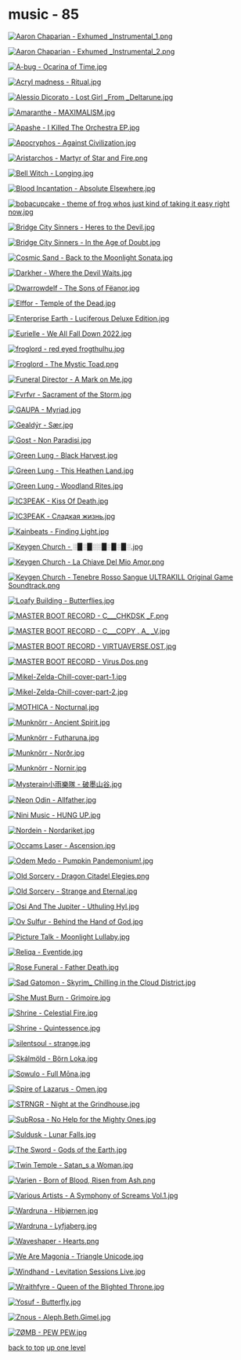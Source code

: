 # music - 85
[![Aaron Chaparian - Exhumed _Instrumental_1.png](https://raw.githubusercontent.com/buckmanc/wallpapers/main/mobile/music/Aaron%20Chaparian%20-%20Exhumed%20_Instrumental_1.png "Aaron Chaparian - Exhumed _Instrumental_1.png")](https://raw.githubusercontent.com/buckmanc/wallpapers/main/mobile/music/Aaron%20Chaparian%20-%20Exhumed%20_Instrumental_1.png)

[![Aaron Chaparian - Exhumed _Instrumental_2.png](https://raw.githubusercontent.com/buckmanc/wallpapers/main/mobile/music/Aaron%20Chaparian%20-%20Exhumed%20_Instrumental_2.png "Aaron Chaparian - Exhumed _Instrumental_2.png")](https://raw.githubusercontent.com/buckmanc/wallpapers/main/mobile/music/Aaron%20Chaparian%20-%20Exhumed%20_Instrumental_2.png)

[![A-bug - Ocarina of Time.jpg](https://raw.githubusercontent.com/buckmanc/wallpapers/main/mobile/music/A-bug%20-%20Ocarina%20of%20Time.jpg "A-bug - Ocarina of Time.jpg")](https://raw.githubusercontent.com/buckmanc/wallpapers/main/mobile/music/A-bug%20-%20Ocarina%20of%20Time.jpg)

[![Acryl madness - Ritual.jpg](https://raw.githubusercontent.com/buckmanc/wallpapers/main/mobile/music/Acryl%20madness%20-%20Ritual.jpg "Acryl madness - Ritual.jpg")](https://raw.githubusercontent.com/buckmanc/wallpapers/main/mobile/music/Acryl%20madness%20-%20Ritual.jpg)

[![Alessio Dicorato - Lost Girl _From _Deltarune.jpg](https://raw.githubusercontent.com/buckmanc/wallpapers/main/mobile/music/Alessio%20Dicorato%20-%20Lost%20Girl%20_From%20_Deltarune.jpg "Alessio Dicorato - Lost Girl _From _Deltarune.jpg")](https://raw.githubusercontent.com/buckmanc/wallpapers/main/mobile/music/Alessio%20Dicorato%20-%20Lost%20Girl%20_From%20_Deltarune.jpg)

[![Amaranthe - MAXIMALISM.jpg](https://raw.githubusercontent.com/buckmanc/wallpapers/main/mobile/music/Amaranthe%20-%20MAXIMALISM.jpg "Amaranthe - MAXIMALISM.jpg")](https://raw.githubusercontent.com/buckmanc/wallpapers/main/mobile/music/Amaranthe%20-%20MAXIMALISM.jpg)

[![Apashe - I Killed The Orchestra EP.jpg](https://raw.githubusercontent.com/buckmanc/wallpapers/main/mobile/music/Apashe%20-%20I%20Killed%20The%20Orchestra%20EP.jpg "Apashe - I Killed The Orchestra EP.jpg")](https://raw.githubusercontent.com/buckmanc/wallpapers/main/mobile/music/Apashe%20-%20I%20Killed%20The%20Orchestra%20EP.jpg)

[![Apocryphos - Against Civilization.jpg](https://raw.githubusercontent.com/buckmanc/wallpapers/main/mobile/music/Apocryphos%20-%20Against%20Civilization.jpg "Apocryphos - Against Civilization.jpg")](https://raw.githubusercontent.com/buckmanc/wallpapers/main/mobile/music/Apocryphos%20-%20Against%20Civilization.jpg)

[![Aristarchos - Martyr of Star and Fire.png](https://raw.githubusercontent.com/buckmanc/wallpapers/main/mobile/music/Aristarchos%20-%20Martyr%20of%20Star%20and%20Fire.png "Aristarchos - Martyr of Star and Fire.png")](https://raw.githubusercontent.com/buckmanc/wallpapers/main/mobile/music/Aristarchos%20-%20Martyr%20of%20Star%20and%20Fire.png)

[![Bell Witch - Longing.jpg](https://raw.githubusercontent.com/buckmanc/wallpapers/main/mobile/music/Bell%20Witch%20-%20Longing.jpg "Bell Witch - Longing.jpg")](https://raw.githubusercontent.com/buckmanc/wallpapers/main/mobile/music/Bell%20Witch%20-%20Longing.jpg)

[![Blood Incantation - Absolute Elsewhere.jpg](https://raw.githubusercontent.com/buckmanc/wallpapers/main/mobile/music/Blood%20Incantation%20-%20Absolute%20Elsewhere.jpg "Blood Incantation - Absolute Elsewhere.jpg")](https://raw.githubusercontent.com/buckmanc/wallpapers/main/mobile/music/Blood%20Incantation%20-%20Absolute%20Elsewhere.jpg)

[![bobacupcake - theme of frog whos just kind of taking it easy right now.jpg](https://raw.githubusercontent.com/buckmanc/wallpapers/main/mobile/music/bobacupcake%20-%20theme%20of%20frog%20whos%20just%20kind%20of%20taking%20it%20easy%20right%20now.jpg "bobacupcake - theme of frog whos just kind of taking it easy right now.jpg")](https://raw.githubusercontent.com/buckmanc/wallpapers/main/mobile/music/bobacupcake%20-%20theme%20of%20frog%20whos%20just%20kind%20of%20taking%20it%20easy%20right%20now.jpg)

[![Bridge City Sinners - Heres to the Devil.jpg](https://raw.githubusercontent.com/buckmanc/wallpapers/main/mobile/music/Bridge%20City%20Sinners%20-%20Heres%20to%20the%20Devil.jpg "Bridge City Sinners - Heres to the Devil.jpg")](https://raw.githubusercontent.com/buckmanc/wallpapers/main/mobile/music/Bridge%20City%20Sinners%20-%20Heres%20to%20the%20Devil.jpg)

[![Bridge City Sinners - In the Age of Doubt.jpg](https://raw.githubusercontent.com/buckmanc/wallpapers/main/mobile/music/Bridge%20City%20Sinners%20-%20In%20the%20Age%20of%20Doubt.jpg "Bridge City Sinners - In the Age of Doubt.jpg")](https://raw.githubusercontent.com/buckmanc/wallpapers/main/mobile/music/Bridge%20City%20Sinners%20-%20In%20the%20Age%20of%20Doubt.jpg)

[![Cosmic Sand - Back to the Moonlight Sonata.jpg](https://raw.githubusercontent.com/buckmanc/wallpapers/main/mobile/music/Cosmic%20Sand%20-%20Back%20to%20the%20Moonlight%20Sonata.jpg "Cosmic Sand - Back to the Moonlight Sonata.jpg")](https://raw.githubusercontent.com/buckmanc/wallpapers/main/mobile/music/Cosmic%20Sand%20-%20Back%20to%20the%20Moonlight%20Sonata.jpg)

[![Darkher - Where the Devil Waits.jpg](https://raw.githubusercontent.com/buckmanc/wallpapers/main/mobile/music/Darkher%20-%20Where%20the%20Devil%20Waits.jpg "Darkher - Where the Devil Waits.jpg")](https://raw.githubusercontent.com/buckmanc/wallpapers/main/mobile/music/Darkher%20-%20Where%20the%20Devil%20Waits.jpg)

[![Dwarrowdelf - The Sons of Fëanor.jpg](https://raw.githubusercontent.com/buckmanc/wallpapers/main/mobile/music/Dwarrowdelf%20-%20The%20Sons%20of%20Fëanor.jpg "Dwarrowdelf - The Sons of Fëanor.jpg")](https://raw.githubusercontent.com/buckmanc/wallpapers/main/mobile/music/Dwarrowdelf%20-%20The%20Sons%20of%20Fëanor.jpg)

[![Elffor - Temple of the Dead.jpg](https://raw.githubusercontent.com/buckmanc/wallpapers/main/mobile/music/Elffor%20-%20Temple%20of%20the%20Dead.jpg "Elffor - Temple of the Dead.jpg")](https://raw.githubusercontent.com/buckmanc/wallpapers/main/mobile/music/Elffor%20-%20Temple%20of%20the%20Dead.jpg)

[![Enterprise Earth - Luciferous _Deluxe Edition_.jpg](https://raw.githubusercontent.com/buckmanc/wallpapers/main/mobile/music/Enterprise%20Earth%20-%20Luciferous%20_Deluxe%20Edition_.jpg "Enterprise Earth - Luciferous _Deluxe Edition_.jpg")](https://raw.githubusercontent.com/buckmanc/wallpapers/main/mobile/music/Enterprise%20Earth%20-%20Luciferous%20_Deluxe%20Edition_.jpg)

[![Eurielle - We All Fall Down 2022.jpg](https://raw.githubusercontent.com/buckmanc/wallpapers/main/mobile/music/Eurielle%20-%20We%20All%20Fall%20Down%202022.jpg "Eurielle - We All Fall Down 2022.jpg")](https://raw.githubusercontent.com/buckmanc/wallpapers/main/mobile/music/Eurielle%20-%20We%20All%20Fall%20Down%202022.jpg)

[![froglord - red eyed frogthulhu.jpg](https://raw.githubusercontent.com/buckmanc/wallpapers/main/mobile/music/froglord%20-%20red%20eyed%20frogthulhu.jpg "froglord - red eyed frogthulhu.jpg")](https://raw.githubusercontent.com/buckmanc/wallpapers/main/mobile/music/froglord%20-%20red%20eyed%20frogthulhu.jpg)

[![Froglord - The Mystic Toad.png](https://raw.githubusercontent.com/buckmanc/wallpapers/main/mobile/music/Froglord%20-%20The%20Mystic%20Toad.png "Froglord - The Mystic Toad.png")](https://raw.githubusercontent.com/buckmanc/wallpapers/main/mobile/music/Froglord%20-%20The%20Mystic%20Toad.png)

[![Funeral Director - A Mark on Me.jpg](https://raw.githubusercontent.com/buckmanc/wallpapers/main/mobile/music/Funeral%20Director%20-%20A%20Mark%20on%20Me.jpg "Funeral Director - A Mark on Me.jpg")](https://raw.githubusercontent.com/buckmanc/wallpapers/main/mobile/music/Funeral%20Director%20-%20A%20Mark%20on%20Me.jpg)

[![Fvrfvr - Sacrament of the Storm.jpg](https://raw.githubusercontent.com/buckmanc/wallpapers/main/mobile/music/Fvrfvr%20-%20Sacrament%20of%20the%20Storm.jpg "Fvrfvr - Sacrament of the Storm.jpg")](https://raw.githubusercontent.com/buckmanc/wallpapers/main/mobile/music/Fvrfvr%20-%20Sacrament%20of%20the%20Storm.jpg)

[![GAUPA - Myriad.jpg](https://raw.githubusercontent.com/buckmanc/wallpapers/main/mobile/music/GAUPA%20-%20Myriad.jpg "GAUPA - Myriad.jpg")](https://raw.githubusercontent.com/buckmanc/wallpapers/main/mobile/music/GAUPA%20-%20Myriad.jpg)

[![Gealdýr - Sær.jpg](https://raw.githubusercontent.com/buckmanc/wallpapers/main/mobile/music/Gealdýr%20-%20Sær.jpg "Gealdýr - Sær.jpg")](https://raw.githubusercontent.com/buckmanc/wallpapers/main/mobile/music/Gealdýr%20-%20Sær.jpg)

[![Gost - Non Paradisi.jpg](https://raw.githubusercontent.com/buckmanc/wallpapers/main/mobile/music/Gost%20-%20Non%20Paradisi.jpg "Gost - Non Paradisi.jpg")](https://raw.githubusercontent.com/buckmanc/wallpapers/main/mobile/music/Gost%20-%20Non%20Paradisi.jpg)

[![Green Lung - Black Harvest.jpg](https://raw.githubusercontent.com/buckmanc/wallpapers/main/mobile/music/Green%20Lung%20-%20Black%20Harvest.jpg "Green Lung - Black Harvest.jpg")](https://raw.githubusercontent.com/buckmanc/wallpapers/main/mobile/music/Green%20Lung%20-%20Black%20Harvest.jpg)

[![Green Lung - This Heathen Land.jpg](https://raw.githubusercontent.com/buckmanc/wallpapers/main/mobile/music/Green%20Lung%20-%20This%20Heathen%20Land.jpg "Green Lung - This Heathen Land.jpg")](https://raw.githubusercontent.com/buckmanc/wallpapers/main/mobile/music/Green%20Lung%20-%20This%20Heathen%20Land.jpg)

[![Green Lung - Woodland Rites.jpg](https://raw.githubusercontent.com/buckmanc/wallpapers/main/mobile/music/Green%20Lung%20-%20Woodland%20Rites.jpg "Green Lung - Woodland Rites.jpg")](https://raw.githubusercontent.com/buckmanc/wallpapers/main/mobile/music/Green%20Lung%20-%20Woodland%20Rites.jpg)

[![IC3PEAK - Kiss Of Death.jpg](https://raw.githubusercontent.com/buckmanc/wallpapers/main/mobile/music/IC3PEAK%20-%20Kiss%20Of%20Death.jpg "IC3PEAK - Kiss Of Death.jpg")](https://raw.githubusercontent.com/buckmanc/wallpapers/main/mobile/music/IC3PEAK%20-%20Kiss%20Of%20Death.jpg)

[![IC3PEAK - Сладкая жизнь.jpg](https://raw.githubusercontent.com/buckmanc/wallpapers/main/mobile/music/IC3PEAK%20-%20Сладкая%20жизнь.jpg "IC3PEAK - Сладкая жизнь.jpg")](https://raw.githubusercontent.com/buckmanc/wallpapers/main/mobile/music/IC3PEAK%20-%20Сладкая%20жизнь.jpg)

[![Kainbeats - Finding Light.jpg](https://raw.githubusercontent.com/buckmanc/wallpapers/main/mobile/music/Kainbeats%20-%20Finding%20Light.jpg "Kainbeats - Finding Light.jpg")](https://raw.githubusercontent.com/buckmanc/wallpapers/main/mobile/music/Kainbeats%20-%20Finding%20Light.jpg)

[![Keygen Church - ░█░█░░█░█░█░.jpg](https://raw.githubusercontent.com/buckmanc/wallpapers/main/mobile/music/Keygen%20Church%20-%20░█░█░░█░█░█░.jpg "Keygen Church - ░█░█░░█░█░█░.jpg")](https://raw.githubusercontent.com/buckmanc/wallpapers/main/mobile/music/Keygen%20Church%20-%20░█░█░░█░█░█░.jpg)

[![Keygen Church - La Chiave Del Mio Amor.png](https://raw.githubusercontent.com/buckmanc/wallpapers/main/mobile/music/Keygen%20Church%20-%20La%20Chiave%20Del%20Mio%20Amor.png "Keygen Church - La Chiave Del Mio Amor.png")](https://raw.githubusercontent.com/buckmanc/wallpapers/main/mobile/music/Keygen%20Church%20-%20La%20Chiave%20Del%20Mio%20Amor.png)

[![Keygen Church - Tenebre Rosso Sangue _ULTRAKILL Original Game Soundtrack_.png](https://raw.githubusercontent.com/buckmanc/wallpapers/main/mobile/music/Keygen%20Church%20-%20Tenebre%20Rosso%20Sangue%20_ULTRAKILL%20Original%20Game%20Soundtrack_.png "Keygen Church - Tenebre Rosso Sangue _ULTRAKILL Original Game Soundtrack_.png")](https://raw.githubusercontent.com/buckmanc/wallpapers/main/mobile/music/Keygen%20Church%20-%20Tenebre%20Rosso%20Sangue%20_ULTRAKILL%20Original%20Game%20Soundtrack_.png)

[![Loafy Building - Butterflies.jpg](https://raw.githubusercontent.com/buckmanc/wallpapers/main/mobile/music/Loafy%20Building%20-%20Butterflies.jpg "Loafy Building - Butterflies.jpg")](https://raw.githubusercontent.com/buckmanc/wallpapers/main/mobile/music/Loafy%20Building%20-%20Butterflies.jpg)

[![MASTER BOOT RECORD - C​__​​_CHKDSK _F.png](https://raw.githubusercontent.com/buckmanc/wallpapers/main/mobile/music/MASTER%20BOOT%20RECORD%20-%20C​__​​_CHKDSK%20_F.png "MASTER BOOT RECORD - C​__​​_CHKDSK _F.png")](https://raw.githubusercontent.com/buckmanc/wallpapers/main/mobile/music/MASTER%20BOOT%20RECORD%20-%20C​__​​_CHKDSK%20_F.png)

[![MASTER BOOT RECORD - C___COPY _._ A_ _V.jpg](https://raw.githubusercontent.com/buckmanc/wallpapers/main/mobile/music/MASTER%20BOOT%20RECORD%20-%20C___COPY%20_._%20A_%20_V.jpg "MASTER BOOT RECORD - C___COPY _._ A_ _V.jpg")](https://raw.githubusercontent.com/buckmanc/wallpapers/main/mobile/music/MASTER%20BOOT%20RECORD%20-%20C___COPY%20_._%20A_%20_V.jpg)

[![MASTER BOOT RECORD - VIRTUAVERSE.OST.jpg](https://raw.githubusercontent.com/buckmanc/wallpapers/main/mobile/music/MASTER%20BOOT%20RECORD%20-%20VIRTUAVERSE.OST.jpg "MASTER BOOT RECORD - VIRTUAVERSE.OST.jpg")](https://raw.githubusercontent.com/buckmanc/wallpapers/main/mobile/music/MASTER%20BOOT%20RECORD%20-%20VIRTUAVERSE.OST.jpg)

[![MASTER BOOT RECORD - Virus.Dos.png](https://raw.githubusercontent.com/buckmanc/wallpapers/main/mobile/music/MASTER%20BOOT%20RECORD%20-%20Virus.Dos.png "MASTER BOOT RECORD - Virus.Dos.png")](https://raw.githubusercontent.com/buckmanc/wallpapers/main/mobile/music/MASTER%20BOOT%20RECORD%20-%20Virus.Dos.png)

[![Mikel-Zelda-Chill-cover-part-1.jpg](https://raw.githubusercontent.com/buckmanc/wallpapers/main/mobile/music/Mikel-Zelda-Chill-cover-part-1.jpg "Mikel-Zelda-Chill-cover-part-1.jpg")](https://raw.githubusercontent.com/buckmanc/wallpapers/main/mobile/music/Mikel-Zelda-Chill-cover-part-1.jpg)

[![Mikel-Zelda-Chill-cover-part-2.jpg](https://raw.githubusercontent.com/buckmanc/wallpapers/main/mobile/music/Mikel-Zelda-Chill-cover-part-2.jpg "Mikel-Zelda-Chill-cover-part-2.jpg")](https://raw.githubusercontent.com/buckmanc/wallpapers/main/mobile/music/Mikel-Zelda-Chill-cover-part-2.jpg)

[![MOTHICA - Nocturnal.jpg](https://raw.githubusercontent.com/buckmanc/wallpapers/main/mobile/music/MOTHICA%20-%20Nocturnal.jpg "MOTHICA - Nocturnal.jpg")](https://raw.githubusercontent.com/buckmanc/wallpapers/main/mobile/music/MOTHICA%20-%20Nocturnal.jpg)

[![Munknörr - Ancient Spirit.jpg](https://raw.githubusercontent.com/buckmanc/wallpapers/main/mobile/music/Munknörr%20-%20Ancient%20Spirit.jpg "Munknörr - Ancient Spirit.jpg")](https://raw.githubusercontent.com/buckmanc/wallpapers/main/mobile/music/Munknörr%20-%20Ancient%20Spirit.jpg)

[![Munknörr - Futharuna.jpg](https://raw.githubusercontent.com/buckmanc/wallpapers/main/mobile/music/Munknörr%20-%20Futharuna.jpg "Munknörr - Futharuna.jpg")](https://raw.githubusercontent.com/buckmanc/wallpapers/main/mobile/music/Munknörr%20-%20Futharuna.jpg)

[![Munknörr - Norðr.jpg](https://raw.githubusercontent.com/buckmanc/wallpapers/main/mobile/music/Munknörr%20-%20Norðr.jpg "Munknörr - Norðr.jpg")](https://raw.githubusercontent.com/buckmanc/wallpapers/main/mobile/music/Munknörr%20-%20Norðr.jpg)

[![Munknörr - Nornir.jpg](https://raw.githubusercontent.com/buckmanc/wallpapers/main/mobile/music/Munknörr%20-%20Nornir.jpg "Munknörr - Nornir.jpg")](https://raw.githubusercontent.com/buckmanc/wallpapers/main/mobile/music/Munknörr%20-%20Nornir.jpg)

[![Mysterain小雨樂隊 - 破墨山谷.jpg](https://raw.githubusercontent.com/buckmanc/wallpapers/main/mobile/music/Mysterain小雨樂隊%20-%20破墨山谷.jpg "Mysterain小雨樂隊 - 破墨山谷.jpg")](https://raw.githubusercontent.com/buckmanc/wallpapers/main/mobile/music/Mysterain小雨樂隊%20-%20破墨山谷.jpg)

[![Neon Odin - Allfather.jpg](https://raw.githubusercontent.com/buckmanc/wallpapers/main/mobile/music/Neon%20Odin%20-%20Allfather.jpg "Neon Odin - Allfather.jpg")](https://raw.githubusercontent.com/buckmanc/wallpapers/main/mobile/music/Neon%20Odin%20-%20Allfather.jpg)

[![Nini Music - HUNG UP.jpg](https://raw.githubusercontent.com/buckmanc/wallpapers/main/mobile/music/Nini%20Music%20-%20HUNG%20UP.jpg "Nini Music - HUNG UP.jpg")](https://raw.githubusercontent.com/buckmanc/wallpapers/main/mobile/music/Nini%20Music%20-%20HUNG%20UP.jpg)

[![Nordein - Nordariket.jpg](https://raw.githubusercontent.com/buckmanc/wallpapers/main/mobile/music/Nordein%20-%20Nordariket.jpg "Nordein - Nordariket.jpg")](https://raw.githubusercontent.com/buckmanc/wallpapers/main/mobile/music/Nordein%20-%20Nordariket.jpg)

[![Occams Laser - Ascension.jpg](https://raw.githubusercontent.com/buckmanc/wallpapers/main/mobile/music/Occams%20Laser%20-%20Ascension.jpg "Occams Laser - Ascension.jpg")](https://raw.githubusercontent.com/buckmanc/wallpapers/main/mobile/music/Occams%20Laser%20-%20Ascension.jpg)

[![Odem Medo - Pumpkin Pandemonium!.jpg](https://raw.githubusercontent.com/buckmanc/wallpapers/main/mobile/music/Odem%20Medo%20-%20Pumpkin%20Pandemonium!.jpg "Odem Medo - Pumpkin Pandemonium!.jpg")](https://raw.githubusercontent.com/buckmanc/wallpapers/main/mobile/music/Odem%20Medo%20-%20Pumpkin%20Pandemonium!.jpg)

[![Old Sorcery - Dragon Citadel Elegies.png](https://raw.githubusercontent.com/buckmanc/wallpapers/main/mobile/music/Old%20Sorcery%20-%20Dragon%20Citadel%20Elegies.png "Old Sorcery - Dragon Citadel Elegies.png")](https://raw.githubusercontent.com/buckmanc/wallpapers/main/mobile/music/Old%20Sorcery%20-%20Dragon%20Citadel%20Elegies.png)

[![Old Sorcery - Strange and Eternal.jpg](https://raw.githubusercontent.com/buckmanc/wallpapers/main/mobile/music/Old%20Sorcery%20-%20Strange%20and%20Eternal.jpg "Old Sorcery - Strange and Eternal.jpg")](https://raw.githubusercontent.com/buckmanc/wallpapers/main/mobile/music/Old%20Sorcery%20-%20Strange%20and%20Eternal.jpg)

[![Osi And The Jupiter - Uthuling Hyl.jpg](https://raw.githubusercontent.com/buckmanc/wallpapers/main/mobile/music/Osi%20And%20The%20Jupiter%20-%20Uthuling%20Hyl.jpg "Osi And The Jupiter - Uthuling Hyl.jpg")](https://raw.githubusercontent.com/buckmanc/wallpapers/main/mobile/music/Osi%20And%20The%20Jupiter%20-%20Uthuling%20Hyl.jpg)

[![Ov Sulfur - Behind the Hand of God.jpg](https://raw.githubusercontent.com/buckmanc/wallpapers/main/mobile/music/Ov%20Sulfur%20-%20Behind%20the%20Hand%20of%20God.jpg "Ov Sulfur - Behind the Hand of God.jpg")](https://raw.githubusercontent.com/buckmanc/wallpapers/main/mobile/music/Ov%20Sulfur%20-%20Behind%20the%20Hand%20of%20God.jpg)

[![Picture Talk - Moonlight Lullaby.jpg](https://raw.githubusercontent.com/buckmanc/wallpapers/main/mobile/music/Picture%20Talk%20-%20Moonlight%20Lullaby.jpg "Picture Talk - Moonlight Lullaby.jpg")](https://raw.githubusercontent.com/buckmanc/wallpapers/main/mobile/music/Picture%20Talk%20-%20Moonlight%20Lullaby.jpg)

[![Reliqa - Eventide.jpg](https://raw.githubusercontent.com/buckmanc/wallpapers/main/mobile/music/Reliqa%20-%20Eventide.jpg "Reliqa - Eventide.jpg")](https://raw.githubusercontent.com/buckmanc/wallpapers/main/mobile/music/Reliqa%20-%20Eventide.jpg)

[![Rose Funeral - Father Death.jpg](https://raw.githubusercontent.com/buckmanc/wallpapers/main/mobile/music/Rose%20Funeral%20-%20Father%20Death.jpg "Rose Funeral - Father Death.jpg")](https://raw.githubusercontent.com/buckmanc/wallpapers/main/mobile/music/Rose%20Funeral%20-%20Father%20Death.jpg)

[![Sad Gatomon - Skyrim_ Chilling in the Cloud District.jpg](https://raw.githubusercontent.com/buckmanc/wallpapers/main/mobile/music/Sad%20Gatomon%20-%20Skyrim_%20Chilling%20in%20the%20Cloud%20District.jpg "Sad Gatomon - Skyrim_ Chilling in the Cloud District.jpg")](https://raw.githubusercontent.com/buckmanc/wallpapers/main/mobile/music/Sad%20Gatomon%20-%20Skyrim_%20Chilling%20in%20the%20Cloud%20District.jpg)

[![She Must Burn - Grimoire.jpg](https://raw.githubusercontent.com/buckmanc/wallpapers/main/mobile/music/She%20Must%20Burn%20-%20Grimoire.jpg "She Must Burn - Grimoire.jpg")](https://raw.githubusercontent.com/buckmanc/wallpapers/main/mobile/music/She%20Must%20Burn%20-%20Grimoire.jpg)

[![Shrine - Celestial Fire.jpg](https://raw.githubusercontent.com/buckmanc/wallpapers/main/mobile/music/Shrine%20-%20Celestial%20Fire.jpg "Shrine - Celestial Fire.jpg")](https://raw.githubusercontent.com/buckmanc/wallpapers/main/mobile/music/Shrine%20-%20Celestial%20Fire.jpg)

[![Shrine - Quintessence.jpg](https://raw.githubusercontent.com/buckmanc/wallpapers/main/mobile/music/Shrine%20-%20Quintessence.jpg "Shrine - Quintessence.jpg")](https://raw.githubusercontent.com/buckmanc/wallpapers/main/mobile/music/Shrine%20-%20Quintessence.jpg)

[![silentsoul - strange.jpg](https://raw.githubusercontent.com/buckmanc/wallpapers/main/mobile/music/silentsoul%20-%20strange.jpg "silentsoul - strange.jpg")](https://raw.githubusercontent.com/buckmanc/wallpapers/main/mobile/music/silentsoul%20-%20strange.jpg)

[![Skálmöld - Börn Loka.jpg](https://raw.githubusercontent.com/buckmanc/wallpapers/main/mobile/music/Skálmöld%20-%20Börn%20Loka.jpg "Skálmöld - Börn Loka.jpg")](https://raw.githubusercontent.com/buckmanc/wallpapers/main/mobile/music/Skálmöld%20-%20Börn%20Loka.jpg)

[![Sowulo - Full Mōna.jpg](https://raw.githubusercontent.com/buckmanc/wallpapers/main/mobile/music/Sowulo%20-%20Full%20Mōna.jpg "Sowulo - Full Mōna.jpg")](https://raw.githubusercontent.com/buckmanc/wallpapers/main/mobile/music/Sowulo%20-%20Full%20Mōna.jpg)

[![Spire of Lazarus - Omen.jpg](https://raw.githubusercontent.com/buckmanc/wallpapers/main/mobile/music/Spire%20of%20Lazarus%20-%20Omen.jpg "Spire of Lazarus - Omen.jpg")](https://raw.githubusercontent.com/buckmanc/wallpapers/main/mobile/music/Spire%20of%20Lazarus%20-%20Omen.jpg)

[![STRNGR - Night at the Grindhouse.jpg](https://raw.githubusercontent.com/buckmanc/wallpapers/main/mobile/music/STRNGR%20-%20Night%20at%20the%20Grindhouse.jpg "STRNGR - Night at the Grindhouse.jpg")](https://raw.githubusercontent.com/buckmanc/wallpapers/main/mobile/music/STRNGR%20-%20Night%20at%20the%20Grindhouse.jpg)

[![SubRosa - No Help for the Mighty Ones.jpg](https://raw.githubusercontent.com/buckmanc/wallpapers/main/mobile/music/SubRosa%20-%20No%20Help%20for%20the%20Mighty%20Ones.jpg "SubRosa - No Help for the Mighty Ones.jpg")](https://raw.githubusercontent.com/buckmanc/wallpapers/main/mobile/music/SubRosa%20-%20No%20Help%20for%20the%20Mighty%20Ones.jpg)

[![Suldusk - Lunar Falls.jpg](https://raw.githubusercontent.com/buckmanc/wallpapers/main/mobile/music/Suldusk%20-%20Lunar%20Falls.jpg "Suldusk - Lunar Falls.jpg")](https://raw.githubusercontent.com/buckmanc/wallpapers/main/mobile/music/Suldusk%20-%20Lunar%20Falls.jpg)

[![The Sword - Gods of the Earth.jpg](https://raw.githubusercontent.com/buckmanc/wallpapers/main/mobile/music/The%20Sword%20-%20Gods%20of%20the%20Earth.jpg "The Sword - Gods of the Earth.jpg")](https://raw.githubusercontent.com/buckmanc/wallpapers/main/mobile/music/The%20Sword%20-%20Gods%20of%20the%20Earth.jpg)

[![Twin Temple - Satan_s a Woman.jpg](https://raw.githubusercontent.com/buckmanc/wallpapers/main/mobile/music/Twin%20Temple%20-%20Satan_s%20a%20Woman.jpg "Twin Temple - Satan_s a Woman.jpg")](https://raw.githubusercontent.com/buckmanc/wallpapers/main/mobile/music/Twin%20Temple%20-%20Satan_s%20a%20Woman.jpg)

[![Varien - Born of Blood, Risen from Ash.png](https://raw.githubusercontent.com/buckmanc/wallpapers/main/mobile/music/Varien%20-%20Born%20of%20Blood,%20Risen%20from%20Ash.png "Varien - Born of Blood, Risen from Ash.png")](https://raw.githubusercontent.com/buckmanc/wallpapers/main/mobile/music/Varien%20-%20Born%20of%20Blood,%20Risen%20from%20Ash.png)

[![Various Artists - A Symphony of Screams Vol.1.jpg](https://raw.githubusercontent.com/buckmanc/wallpapers/main/mobile/music/Various%20Artists%20-%20A%20Symphony%20of%20Screams%20Vol.1.jpg "Various Artists - A Symphony of Screams Vol.1.jpg")](https://raw.githubusercontent.com/buckmanc/wallpapers/main/mobile/music/Various%20Artists%20-%20A%20Symphony%20of%20Screams%20Vol.1.jpg)

[![Wardruna - Hibjørnen.jpg](https://raw.githubusercontent.com/buckmanc/wallpapers/main/mobile/music/Wardruna%20-%20Hibjørnen.jpg "Wardruna - Hibjørnen.jpg")](https://raw.githubusercontent.com/buckmanc/wallpapers/main/mobile/music/Wardruna%20-%20Hibjørnen.jpg)

[![Wardruna - Lyfjaberg.jpg](https://raw.githubusercontent.com/buckmanc/wallpapers/main/mobile/music/Wardruna%20-%20Lyfjaberg.jpg "Wardruna - Lyfjaberg.jpg")](https://raw.githubusercontent.com/buckmanc/wallpapers/main/mobile/music/Wardruna%20-%20Lyfjaberg.jpg)

[![Waveshaper - Hearts.png](https://raw.githubusercontent.com/buckmanc/wallpapers/main/mobile/music/Waveshaper%20-%20Hearts.png "Waveshaper - Hearts.png")](https://raw.githubusercontent.com/buckmanc/wallpapers/main/mobile/music/Waveshaper%20-%20Hearts.png)

[![We Are Magonia - Triangle Unicode.jpg](https://raw.githubusercontent.com/buckmanc/wallpapers/main/mobile/music/We%20Are%20Magonia%20-%20Triangle%20Unicode.jpg "We Are Magonia - Triangle Unicode.jpg")](https://raw.githubusercontent.com/buckmanc/wallpapers/main/mobile/music/We%20Are%20Magonia%20-%20Triangle%20Unicode.jpg)

[![Windhand - Levitation Sessions _Live_.jpg](https://raw.githubusercontent.com/buckmanc/wallpapers/main/mobile/music/Windhand%20-%20Levitation%20Sessions%20_Live_.jpg "Windhand - Levitation Sessions _Live_.jpg")](https://raw.githubusercontent.com/buckmanc/wallpapers/main/mobile/music/Windhand%20-%20Levitation%20Sessions%20_Live_.jpg)

[![Wraithfyre - Queen of the Blighted Throne.jpg](https://raw.githubusercontent.com/buckmanc/wallpapers/main/mobile/music/Wraithfyre%20-%20Queen%20of%20the%20Blighted%20Throne.jpg "Wraithfyre - Queen of the Blighted Throne.jpg")](https://raw.githubusercontent.com/buckmanc/wallpapers/main/mobile/music/Wraithfyre%20-%20Queen%20of%20the%20Blighted%20Throne.jpg)

[![Yosuf - Butterfly.jpg](https://raw.githubusercontent.com/buckmanc/wallpapers/main/mobile/music/Yosuf%20-%20Butterfly.jpg "Yosuf - Butterfly.jpg")](https://raw.githubusercontent.com/buckmanc/wallpapers/main/mobile/music/Yosuf%20-%20Butterfly.jpg)

[![Znous - Aleph.Beth.Gimel.jpg](https://raw.githubusercontent.com/buckmanc/wallpapers/main/mobile/music/Znous%20-%20Aleph.Beth.Gimel.jpg "Znous - Aleph.Beth.Gimel.jpg")](https://raw.githubusercontent.com/buckmanc/wallpapers/main/mobile/music/Znous%20-%20Aleph.Beth.Gimel.jpg)

[![ZØMB - PEW PEW.jpg](https://raw.githubusercontent.com/buckmanc/wallpapers/main/mobile/music/ZØMB%20-%20PEW%20PEW.jpg "ZØMB - PEW PEW.jpg")](https://raw.githubusercontent.com/buckmanc/wallpapers/main/mobile/music/ZØMB%20-%20PEW%20PEW.jpg)



[back to top](#)
[up one level](/mobile/README.MD)
